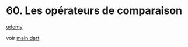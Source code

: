 # 60. Les opérateurs de comparaison

[udemy](https://www.udemy.com/course/flutter-dart-creez-des-applications-pour-ios-et-android/learn/lecture/26927062#overview)

voir [main.dart](./main.dart)
